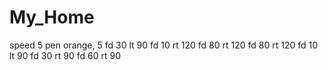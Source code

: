 # My_Home
speed 5
pen orange, 5
fd 30
lt 90
fd 10
rt 120
fd 80
rt 120
fd 80
rt 120
fd 10
lt 90
fd 30
rt 90
fd 60
rt 90
